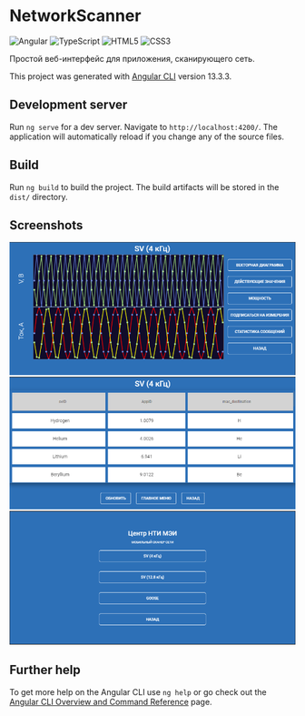 # NetworkScanner
![Angular](https://img.shields.io/badge/angular-%23DD0031.svg?style=for-the-badge&logo=angular&logoColor=white)
![TypeScript](https://img.shields.io/badge/typescript-%23007ACC.svg?style=for-the-badge&logo=typescript&logoColor=white)
![HTML5](https://img.shields.io/badge/html5-%23E34F26.svg?style=for-the-badge&logo=html5&logoColor=white)
![CSS3](https://img.shields.io/badge/css3-%231572B6.svg?style=for-the-badge&logo=css3&logoColor=white)

Простой веб-интерфейс для приложения, сканирующего сеть.

This project was generated with [Angular CLI](https://github.com/angular/angular-cli) version 13.3.3.

## Development server

Run `ng serve` for a dev server. Navigate to `http://localhost:4200/`. The application will automatically reload if you change any of the source files.

## Build

Run `ng build` to build the project. The build artifacts will be stored in the `dist/` directory.

## Screenshots

![Screen1](/src/assets/screen1.png?raw=true)
![Screen2](/src/assets/screen2.png?raw=true)
![Screen3](/src/assets/screen3.png?raw=true)

## Further help

To get more help on the Angular CLI use `ng help` or go check out the [Angular CLI Overview and Command Reference](https://angular.io/cli) page.
